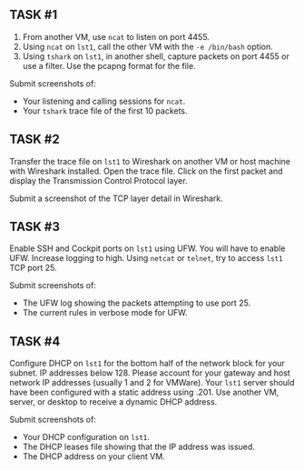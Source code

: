 ## TASK #1

1. From another VM, use `ncat` to listen on port 4455.
2. Using `ncat` on `lst1`, call the other VM with the `-e /bin/bash` option.
3. Using `tshark` on `lst1`, in another shell, capture packets on port 4455 or use a filter. Use the pcapng format for the file.

Submit screenshots of:
- Your listening and calling sessions for `ncat`.
- Your `tshark` trace file of the first 10 packets.

## TASK #2

Transfer the trace file on `lst1` to Wireshark on another VM or host machine with Wireshark installed. Open the trace file. Click on the first packet and display the Transmission Control Protocol layer.

Submit a screenshot of the TCP layer detail in Wireshark.

## TASK #3

Enable SSH and Cockpit ports on `lst1` using UFW. You will have to enable UFW. Increase logging to high. Using `netcat` or `telnet`, try to access `lst1` TCP port 25.

Submit screenshots of:
- The UFW log showing the packets attempting to use port 25.
- The current rules in verbose mode for UFW.

## TASK #4

Configure DHCP on `lst1` for the bottom half of the network block for your subnet. IP addresses below 128. Please account for your gateway and host network IP addresses (usually 1 and 2 for VMWare). Your `lst1` server should have been configured with a static address using .201. Use another VM, server, or desktop to receive a dynamic DHCP address.

Submit screenshots of:
- Your DHCP configuration on `lst1`.
- The DHCP leases file showing that the IP address was issued.
- The DHCP address on your client VM.